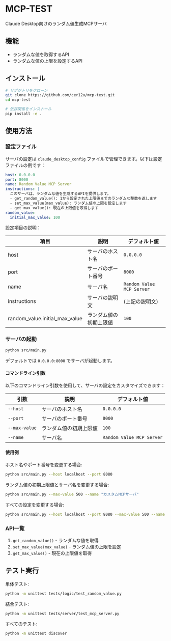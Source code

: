 # MCP-TEST

Claude Desktop向けのランダム値生成MCPサーバ

## 機能

- ランダムな値を取得するAPI
- ランダムな値の上限を設定するAPI

## インストール

```bash
# リポジトリをクローン
git clone https://github.com/cer12u/mcp-test.git
cd mcp-test

# 依存関係をインストール
pip install -e .
```

## 使用方法

### 設定ファイル

サーバの設定は `claude_desktop_config` ファイルで管理できます。以下は設定ファイルの例です：

```yaml
host: 0.0.0.0
port: 8000
name: Random Value MCP Server
instructions: |
  このサーバは、ランダムな値を生成するAPIを提供します。
  - get_random_value(): 1から設定された上限値までのランダムな整数を返します
  - set_max_value(max_value): ランダム値の上限を設定します
  - get_max_value(): 現在の上限値を取得します
random_value:
  initial_max_value: 100
```

設定項目の説明：

| 項目 | 説明 | デフォルト値 |
|------|------|------------|
| host | サーバのホスト名 | `0.0.0.0` |
| port | サーバのポート番号 | `8000` |
| name | サーバ名 | `Random Value MCP Server` |
| instructions | サーバの説明文 | (上記の説明文) |
| random_value.initial_max_value | ランダム値の初期上限値 | `100` |

### サーバの起動

```bash
python src/main.py
```

デフォルトでは `0.0.0.0:8000` でサーバが起動します。

#### コマンドライン引数

以下のコマンドライン引数を使用して、サーバの設定をカスタマイズできます：

| 引数 | 説明 | デフォルト値 |
|------|------|------------|
| `--host` | サーバのホスト名 | `0.0.0.0` |
| `--port` | サーバのポート番号 | `8000` |
| `--max-value` | ランダム値の初期上限値 | `100` |
| `--name` | サーバ名 | `Random Value MCP Server` |

#### 使用例

ホスト名やポート番号を変更する場合:

```bash
python src/main.py --host localhost --port 8080
```

ランダム値の初期上限値とサーバ名を変更する場合:

```bash
python src/main.py --max-value 500 --name "カスタムMCPサーバ"
```

すべての設定を変更する場合:

```bash
python src/main.py --host localhost --port 8080 --max-value 500 --name "カスタムMCPサーバ"
```

### API一覧

1. `get_random_value()` - ランダムな値を取得
2. `set_max_value(max_value)` - ランダム値の上限を設定
3. `get_max_value()` - 現在の上限値を取得

## テスト実行

単体テスト:

```bash
python -m unittest tests/logic/test_random_value.py
```

結合テスト:

```bash
python -m unittest tests/server/test_mcp_server.py
```

すべてのテスト:

```bash
python -m unittest discover
```
